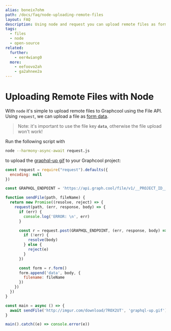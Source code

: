 ```yaml
---
alias: boneix7ohm
path: /docs/faq/node-uploading-remote-files
layout: FAQ
description: Using node and request you can upload remote files as form data.
tags:
  - files
  - node
  - open-source
related:
  further:
    - eer4wiang0
  more:
    - eefoovo2ah
    - ga2ahnee2a
---
```


# Uploading Remote Files with Node

With `node` it's simple to upload remote files to Graphcool using the File API.
Using `request`, we can upload a file as [form data](https://developer.mozilla.org/en/docs/Web/API/FormData).

> Note: it's important to use the file key **`data`**, otherwise the file upload won't work!


<!-- GITHUB_EXAMPLE('Upload remote files with a node', 'https://github.com/graphcool-examples/node-remote-file-upload') -->

Run the following script with

```sh
node --harmony-async-await request.js
```

to upload the [graphql-up gif](http://imgur.com/7ROX2UT.gifv) to your Graphcool project:

```js
const request = require("request").defaults({
  encoding: null
})

const GRAPHQL_ENDPOINT = 'https://api.graph.cool/file/v1/__PROJECT_ID__'

function sendFile(path, fileName) {
  return new Promise((resolve, reject) => {
    request(path, (err, response, body) => {
      if (err) {
        console.log('ERROR: \n', err)
      }

      const r = request.post(GRAPHQL_ENDPOINT, (err, response, body) => {
        if (!err) {
          resolve(body)
        } else {
          reject(e)
        }
      })

      const form = r.form()
      form.append('data', body, {
        filename: fileName
      })
    })
  })
}

const main = async () => {
  await sendFile('http://imgur.com/download/7ROX2UT', 'graphql-up.gif')
}

main().catch((e) => console.error(e))
```
